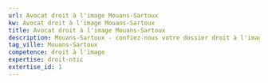 ```yaml
---
url: Avocat droit à l'image Mouans-Sartoux
kw: Avocat droit à l'image Mouans-Sartoux
title: Avocat droit à l'image Mouans-Sartoux
description: Mouans-Sartoux - confiez-nous votre dossier droit à l'image
tag_ville: Mouans-Sartoux
competence: droit à l'image
expertise: droit-ntic
extertise_id: 1
---
```

